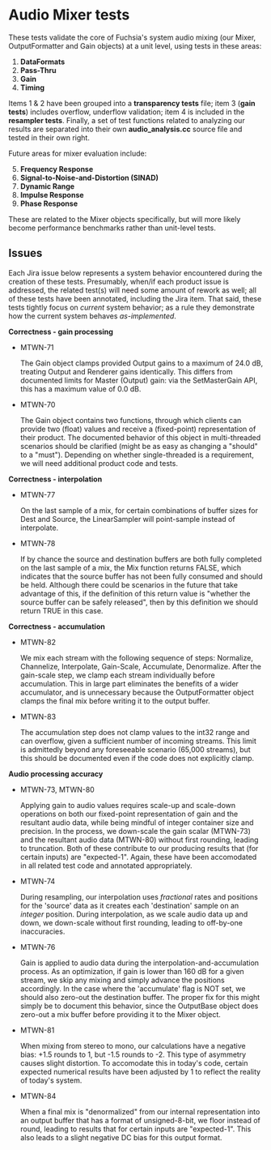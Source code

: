 # Audio Mixer tests

These tests validate the core of Fuchsia's system audio mixing (our Mixer,
OutputFormatter and Gain objects) at a unit level, using tests in these areas:

1) **DataFormats**
2) **Pass-Thru**
3) **Gain**
4) **Timing**

Items 1 & 2 have been grouped into a __transparency tests__ file; item 3
(__gain tests__) includes overflow, underflow validation; item 4 is included
in the __resampler tests__. Finally, a set of test functions related to
analyzing our results are separated into their own __audio_analysis.cc__ source
file and tested in their own right.

Future areas for mixer evaluation include:

5) **Frequency Response**
6) **Signal-to-Noise-and-Distortion (SINAD)**
7) **Dynamic Range**
8) **Impulse Response**
9) **Phase Response**

These are related to the Mixer objects specifically, but will more likely
become performance benchmarks rather than unit-level tests.

## Issues

Each Jira issue below represents a system behavior encountered during the
creation of these tests. Presumably, when/if each product issue is addressed,
the related test(s) will need some amount of rework as well; all of these
tests have been annotated, including the Jira item. That said, these tests
tightly focus on _current_ system behavior; as a rule they demonstrate how
the current system behaves _as-implemented_.

**Correctness - gain processing**

*   MTWN-71

    The Gain object clamps provided Output gains to a maximum of 24.0 dB,
treating Output and Renderer gains identically. This differs from documented
limits for Master (Output) gain: via the SetMasterGain API, this has a maximum
value of 0.0 dB.

*   MTWN-70

    The Gain object contains two functions, through which clients can provide
two (float) values and receive a (fixed-point) representation of their product.
The documented behavior of this object in multi-threaded scenarios should be
clarified (might be as easy as changing a "should" to a "must"). Depending on
whether single-threaded is a requirement, we will need additional product code
and tests.

**Correctness - interpolation**

*   MTWN-77

    On the last sample of a mix, for certain combinations of buffer sizes for
Dest and Source, the LinearSampler will point-sample instead of interpolate.

*   MTWN-78

    If by chance the source and destination buffers are both fully completed on
the last sample of a mix, the Mix function returns FALSE, which indicates that
the source buffer has not been fully consumed and should be held. Although
there could be scenarios in the future that take advantage of this, if the
definition of this return value is "whether the source buffer can be safely
released", then by this definition we should return TRUE in this case.

**Correctness - accumulation**

*   MTWN-82

    We mix each stream with the following sequence of steps: Normalize,
Channelize, Interpolate, Gain-Scale, Accumulate, Denormalize. After the
gain-scale step, we clamp each stream individually before accumulation. This in
large part eliminates the benefits of a wider accumulator, and is unnecessary
because the OutputFormatter object clamps the final mix before writing it to
the output buffer.

*   MTWN-83

    The accumulation step does not clamp values to the int32 range and can
overflow, given a sufficient number of incoming streams. This limit is
admittedly beyond any foreseeable scenario (65,000 streams), but this should be
documented even if the code does not explicitly clamp.

**Audio processing accuracy**

*   MTWN-73, MTWN-80

    Applying gain to audio values requires scale-up and scale-down operations
on both our fixed-point representation of gain and the resultant audio data,
while being mindful of integer container size and precision. In the process, we
down-scale the gain scalar (MTWN-73) and the resultant audio data (MTWN-80)
without first rounding, leading to truncation. Both of these contribute to our
producing results that (for certain inputs) are "expected-1". Again, these have
been accomodated in all related test code and annotated
appropriately.

*   MTWN-74

    During resampling, our interpolation uses *fractional* rates and positions
for the 'source' data as it creates each 'destination' sample on an *integer*
position. During interpolation, as we scale audio data up and down, we
down-scale without first rounding, leading to off-by-one inaccuracies.

*   MTWN-76

    Gain is applied to audio data during the interpolation-and-accumulation
process. As an optimization, if gain is lower than 160 dB for a given stream,
we skip any mixing and simply advance the positions accordingly. In the case
where the 'accumulate' flag is NOT set, we should also zero-out the destination
buffer. The proper fix for this might simply be to document this behavior,
since the OutputBase object does zero-out a mix buffer before providing it to
the Mixer object.

*   MTWN-81

    When mixing from stereo to mono, our calculations have a negative bias:
+1.5 rounds to 1, but -1.5 rounds to -2. This type of asymmetry causes slight
distortion. To accomodate this in today's code, certain expected numerical
results have been adjusted by 1 to reflect the reality of today's system.

*   MTWN-84

    When a final mix is "denormalized" from our internal representation into an
output buffer that has a format of unsigned-8-bit, we floor instead of round,
leading to results that for certain inputs are "expected-1". This also leads to
a slight negative DC bias for this output format.
